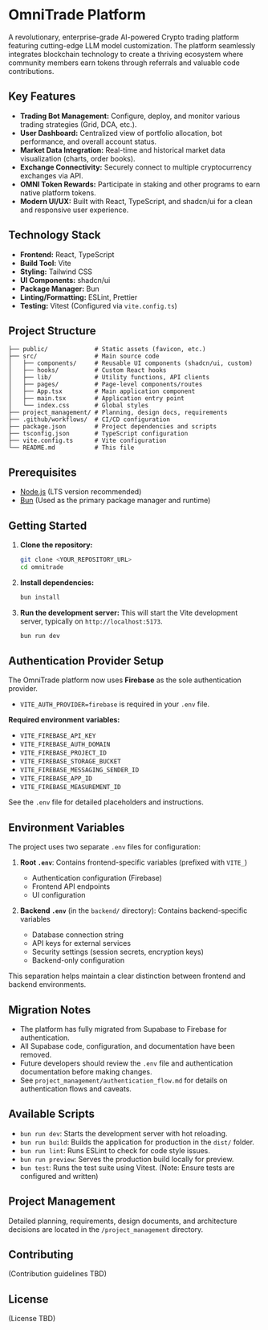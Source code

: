# OmniTrade Platform

A revolutionary, enterprise-grade AI-powered Crypto trading platform featuring cutting-edge LLM model customization. The platform seamlessly integrates blockchain technology to create a thriving ecosystem where community members earn tokens through referrals and valuable code contributions.

## Key Features

- **Trading Bot Management:** Configure, deploy, and monitor various trading strategies (Grid, DCA, etc.).
- **User Dashboard:** Centralized view of portfolio allocation, bot performance, and overall account status.
- **Market Data Integration:** Real-time and historical market data visualization (charts, order books).
- **Exchange Connectivity:** Securely connect to multiple cryptocurrency exchanges via API.
- **OMNI Token Rewards:** Participate in staking and other programs to earn native platform tokens.
- **Modern UI/UX:** Built with React, TypeScript, and shadcn/ui for a clean and responsive user experience.

## Technology Stack

- **Frontend:** React, TypeScript
- **Build Tool:** Vite
- **Styling:** Tailwind CSS
- **UI Components:** shadcn/ui
- **Package Manager:** Bun
- **Linting/Formatting:** ESLint, Prettier
- **Testing:** Vitest (Configured via `vite.config.ts`)

## Project Structure

```
├── public/             # Static assets (favicon, etc.)
├── src/                # Main source code
│   ├── components/     # Reusable UI components (shadcn/ui, custom)
│   ├── hooks/          # Custom React hooks
│   ├── lib/            # Utility functions, API clients
│   ├── pages/          # Page-level components/routes
│   ├── App.tsx         # Main application component
│   ├── main.tsx        # Application entry point
│   └── index.css       # Global styles
├── project_management/ # Planning, design docs, requirements
├── .github/workflows/  # CI/CD configuration
├── package.json        # Project dependencies and scripts
├── tsconfig.json       # TypeScript configuration
├── vite.config.ts      # Vite configuration
└── README.md           # This file
```

## Prerequisites

- [Node.js](https://nodejs.org/) (LTS version recommended)
- [Bun](https://bun.sh/) (Used as the primary package manager and runtime)

## Getting Started

1.  **Clone the repository:**

    ```bash
    git clone <YOUR_REPOSITORY_URL>
    cd omnitrade
    ```

2.  **Install dependencies:**

    ```bash
    bun install
    ```

3.  **Run the development server:**
    This will start the Vite development server, typically on `http://localhost:5173`.
    ```bash
    bun run dev
    ```

## Authentication Provider Setup

The OmniTrade platform now uses **Firebase** as the sole authentication provider.

- `VITE_AUTH_PROVIDER=firebase` is required in your `.env` file.

**Required environment variables:**

- `VITE_FIREBASE_API_KEY`
- `VITE_FIREBASE_AUTH_DOMAIN`
- `VITE_FIREBASE_PROJECT_ID`
- `VITE_FIREBASE_STORAGE_BUCKET`
- `VITE_FIREBASE_MESSAGING_SENDER_ID`
- `VITE_FIREBASE_APP_ID`
- `VITE_FIREBASE_MEASUREMENT_ID`

See the `.env` file for detailed placeholders and instructions.

## Environment Variables

The project uses two separate `.env` files for configuration:

1. **Root `.env`**: Contains frontend-specific variables (prefixed with `VITE_`)
   - Authentication configuration (Firebase)
   - Frontend API endpoints
   - UI configuration

2. **Backend `.env`** (in the `backend/` directory): Contains backend-specific variables
   - Database connection string
   - API keys for external services
   - Security settings (session secrets, encryption keys)
   - Backend-only configuration

This separation helps maintain a clear distinction between frontend and backend environments.

## Migration Notes

- The platform has fully migrated from Supabase to Firebase for authentication.
- All Supabase code, configuration, and documentation have been removed.
- Future developers should review the `.env` file and authentication documentation before making changes.
- See `project_management/authentication_flow.md` for details on authentication flows and caveats.

## Available Scripts

- `bun run dev`: Starts the development server with hot reloading.
- `bun run build`: Builds the application for production in the `dist/` folder.
- `bun run lint`: Runs ESLint to check for code style issues.
- `bun run preview`: Serves the production build locally for preview.
- `bun test`: Runs the test suite using Vitest. (Note: Ensure tests are configured and written)

## Project Management

Detailed planning, requirements, design documents, and architecture decisions are located in the `/project_management` directory.

## Contributing

(Contribution guidelines TBD)

## License

(License TBD)
